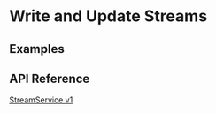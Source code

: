 # Write and Update Streams

## Examples

## API Reference

[StreamService v1](../../api-reference.md#streamservice)
